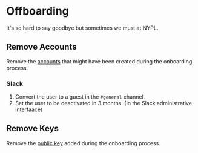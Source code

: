 # Offboarding

It's so hard to say goodbye but sometimes we must at NYPL.

## Remove Accounts

Remove the [accounts](onboarding.md#2-set-up-accounts) that might have been created during the onboarding process.

### Slack

1.  Convert the user to a guest in the `#general` channel.
2.  Set the user to be deactivated in 3 months. (In the Slack administrative interfaace)

## Remove Keys

Remove the [public key](onboarding.md#3-set-up-keys) added during the onboarding process.
